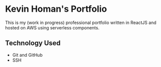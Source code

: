 # Kevin Homan's Portfolio

This is my (work in progress) professional portfolio written in ReactJS and hosted
on AWS using serverless components.

## Technology Used
- Git and GitHub
- SSH
